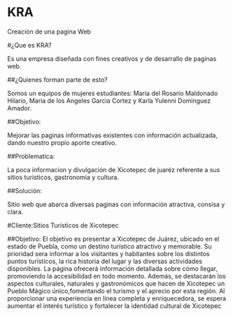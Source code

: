 # KRA

Creación de una pagina Web

#¿Que es KRA?

Es una empresa diseñada con fines creativos y de desarrallo de paginas web.

##¿Quienes forman parte de esto?

Somos un equipos de mujeres estudiantes: Maria del Rosario Maldonado Hilario, Maria de los Angeles Garcia Cortez y Karla Yulenni Dominguez Amador.

##Objetivo:

Mejorar las paginas informativas existentes con información actualizada, dando nuestro propio aporte creativo.

##Problematica:

La poca informacion y divulgación de Xicotepec de juaréz referente a sus sitios turisticos, gastronomia y cultura.

##Solución:

Sitio web que abarca diversas paginas con información atractiva, consisa y clara.

#Cliente:Sitios Turisticos de Xicotepec

##Objetivo:
El objetivo es presentar a Xicotepec de Juárez, ubicado en el estado de Puebla, como un destino turístico atractivo y memorable. Su prioridad sera informar a los visitantes y habitantes sobre los distintos puntos turísticos, la rica historia del lugar y las diversas actividades disponibles. La página ofrecerá información detallada sobre cómo llegar, promoviendo la accesibilidad en todo momento. Además, se destacarán los aspectos culturales, naturales y gastronómicos que hacen de Xicotepec un Pueblo Mágico único,fomentando el turismo y el aprecio por esta región. Al proporcionar una experiencia en línea completa y enriquecedora, se espera aumentar el interés turístico y fortalecer la identidad cultural de Xicotepec
